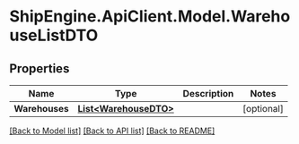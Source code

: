 # ShipEngine.ApiClient.Model.WarehouseListDTO
## Properties

Name | Type | Description | Notes
------------ | ------------- | ------------- | -------------
**Warehouses** | [**List&lt;WarehouseDTO&gt;**](WarehouseDTO.md) |  | [optional] 

[[Back to Model list]](../README.md#documentation-for-models) [[Back to API list]](../README.md#documentation-for-api-endpoints) [[Back to README]](../README.md)

